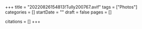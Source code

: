 +++
title = "20220826154813!Tully200767.avif"
tags = ["Photos"]
categories = []
startDate = ""
draft = false
pages = []

citations = []
+++
